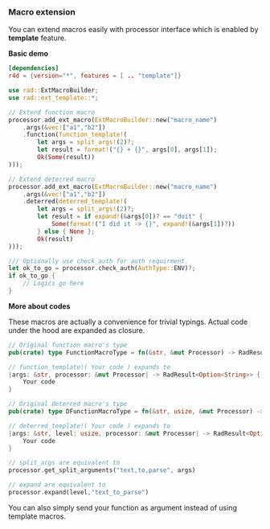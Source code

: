 ### Macro extension

You can extend macros easily with processor interface which is enabled by
**template** feature.

**Basic demo**

```toml
[dependencies]
r4d = {version="*", features = [ .. "template"]}
```

```rust
use rad::ExtMacroBuilder;
use rad::ext_template::*;

// Extend function macro
processor.add_ext_macro(ExtMacroBuilder::new("macro_name")
    .args(&vec!["a1","b2"])
    .function(function_template!(
        let args = split_args!(2)?;
        let result = format!("{} + {}", args[0], args[1]);
        Ok(Some(result))
)));

// Extend deterred macro
processor.add_ext_macro(ExtMacroBuilder::new("macro_name")
    .args(&vec!["a1","b2"])
    .deterred(deterred_template!(
        let args = split_args!(2)?;
        let result = if expand!(&args[0])? == "doit" {
            Some(format!("I did it -> {}", expand!(&args[1])?))
        } else { None };
        Ok(result)
)));

/// Optionally use check_auth for auth requirment.
let ok_to_go = processor.check_auth(AuthType::ENV)?;
if ok_to_go {
	// Logics go here
}
```

**More about codes**

These macros are actually a convenience for trivial typings. Actual code under
the hood are expanded as closure.

```rust
// Original function macro's type
pub(crate) type FunctionMacroType = fn(&str, &mut Processor) -> RadResult<Option<String>>;

// function_template!( Your code ) expands to
|args: &str, processor: &mut Processor| -> RadResult<Option<String>> {
    Your code
}

// Original deterred macro's type
pub(crate) type DFunctionMacroType = fn(&str, usize, &mut Processor) -> RadResult<Option<String>>;

// deterred_template!( Your code ) expands to
|args: &str, level: usize, processor: &mut Processor| -> RadResult<Option<String>> {
    Your code
}

// split_args are equivalent to
processor.get_split_arguments("text,to,parse", args)

// expand are equivalent to
processor.expand(level,"text_to_parse")
```

You can also simply send your function as argument instead of using template macros.
